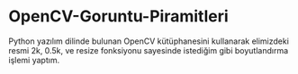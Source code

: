 # OpenCV-Goruntu-Piramitleri
Python yazılım dilinde bulunan OpenCV kütüphanesini kullanarak elimizdeki resmi 2k, 0.5k, ve resize fonksiyonu sayesinde istediğim gibi boyutlandırma işlemi yaptım.
